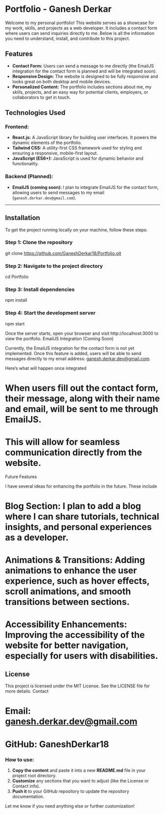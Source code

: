 # Portfolio - Ganesh Derkar

Welcome to my personal portfolio! This website serves as a showcase for my work, skills, and projects as a web developer. It includes a contact form where users can send inquiries directly to me. Below is all the information you need to understand, install, and contribute to this project.

## Features

- **Contact Form:** Users can send a message to me directly (the EmailJS integration for the contact form is planned and will be integrated soon).
- **Responsive Design:** The website is designed to be fully responsive and looks great on both desktop and mobile devices.
- **Personalized Content:** The portfolio includes sections about me, my skills, projects, and an easy way for potential clients, employers, or collaborators to get in touch.

## Technologies Used

### Frontend:
- **React.js:** A JavaScript library for building user interfaces. It powers the dynamic elements of the portfolio.
- **Tailwind CSS:** A utility-first CSS framework used for styling and ensuring a responsive, mobile-first layout.
- **JavaScript (ES6+):** JavaScript is used for dynamic behavior and functionality.

### Backend (Planned):
- **EmailJS (coming soon):** I plan to integrate EmailJS for the contact form, allowing users to send messages to my email (`ganesh.derkar.dev@gmail.com`).

---

## Installation

To get the project running locally on your machine, follow these steps:

### Step 1: Clone the repository
git clone https://github.com/GaneshDerkar18/Portfolio.git
### Step 2: Navigate to the project directory

cd Portfolio

### Step 3: Install dependencies

npm install

### Step 4: Start the development server

npm start

Once the server starts, open your browser and visit http://localhost:3000 to view the portfolio.
EmailJS Integration (Coming Soon)

Currently, the EmailJS integration for the contact form is not yet implemented. Once this feature is added, users will be able to send messages directly to my email address: ganesh.derkar.dev@gmail.com.

Here’s what will happen once integrated

   # When users fill out the contact form, their message, along with their name and email, will be sent to me through EmailJS.

   # This will allow for seamless communication directly from the website.

Future Features

I have several ideas for enhancing the portfolio in the future. These include

  #  Blog Section: I plan to add a blog where I can share tutorials, technical insights, and personal experiences as a developer.

   # Animations & Transitions: Adding animations to enhance the user experience, such as hover effects, scroll animations, and smooth transitions between sections.

   # Accessibility Enhancements: Improving the accessibility of the website for better navigation, especially for users with disabilities.

## License

This project is licensed under the MIT License. See the LICENSE file for more details.
Contact

   # Email: ganesh.derkar.dev@gmail.com

  # GitHub: GaneshDerkar18


### How to use:
1. **Copy the content** and paste it into a new **README.md** file in your project root directory.
2. **Customize** any sections that you want to adjust (like the License or Contact info).
3. **Push it** to your GitHub repository to update the repository documentation.

Let me know if you need anything else or further customization!
